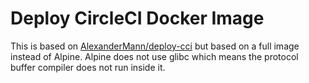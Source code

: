 # Deploy CircleCI Docker Image

This is based on [AlexanderMann/deploy-cci](https://github.com/AlexanderMann/deploy-cci) but based on a full image instead of Alpine.  Alpine does not use glibc which means the protocol buffer compiler does not run inside it.
